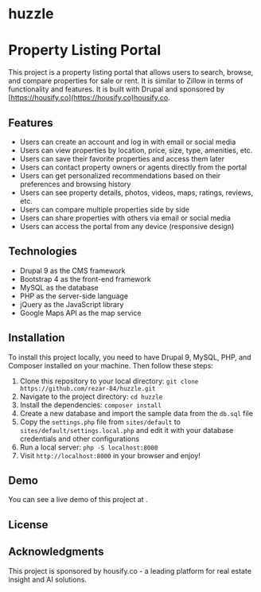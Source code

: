 # huzzle

# Property Listing Portal

This project is a property listing portal that allows users to search, browse, and compare properties for sale or rent. It is similar to Zillow in terms of functionality and features. It is built with Drupal and sponsored by  [https://housify.co](https://housify.co)housify.co.

## Features

- Users can create an account and log in with email or social media
- Users can view properties by location, price, size, type, amenities, etc.
- Users can save their favorite properties and access them later
- Users can contact property owners or agents directly from the portal
- Users can get personalized recommendations based on their preferences and browsing history
- Users can see property details, photos, videos, maps, ratings, reviews, etc.
- Users can compare multiple properties side by side
- Users can share properties with others via email or social media
- Users can access the portal from any device (responsive design)

## Technologies

- Drupal 9 as the CMS framework
- Bootstrap 4 as the front-end framework
- MySQL as the database
- PHP as the server-side language
- jQuery as the JavaScript library
- Google Maps API as the map service

## Installation

To install this project locally, you need to have Drupal 9, MySQL, PHP, and Composer installed on your machine. Then follow these steps:

1. Clone this repository to your local directory: `git clone https://github.com/rezar-84/huzzle.git`
2. Navigate to the project directory: `cd huzzle`
3. Install the dependencies: `composer install`
4. Create a new database and import the sample data from the `db.sql` file
5. Copy the `settings.php` file from `sites/default` to `sites/default/settings.local.php` and edit it with your database credentials and other configurations
6. Run a local server: `php -S localhost:8000`
7. Visit `http://localhost:8000` in your browser and enjoy!

## Demo

You can see a live demo of this project at .

## License


## Acknowledgments

This project is sponsored by housify.co - a leading platform for real estate insight and AI solutions.
